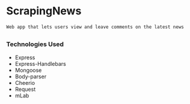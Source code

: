 # ScrapingNews

`Web app that lets users view and leave comments on the latest news`

## 

### Technologies Used
- Express
- Express-Handlebars
- Mongoose
- Body-parser
- Cheerio
- Request
- mLab
